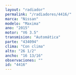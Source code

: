```yaml
---
layout: "radiador"
permalink: "/radiadores/4416/"
marca: "Nissan"
modelo: "Maxima"
ano: "2015"
motor: "V6 3.5"
transmision: "Automática"
parte: "434094"
clima: "Con clima"
alto: "26 1/2"
ancho: "16 13/16"
observaciones: ""
id: "4416"
---
```


